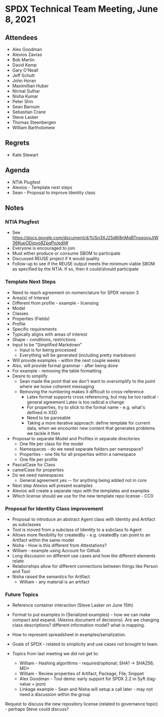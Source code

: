 # SPDX Technical Team Meeting, June 8, 2021

## Attendees

* Alex Goodman
* Alexios Zavras
* Bob Martin
* David Kemp
* Gary O'Neall
* Jeff Schutt
* John Horan
* Maximillian Huber
* Nirmal Suthar
* Nisha Kumar
* Peter Shin
* Sean Barnum
* Sebastian Crane
* Steve Lasker
* Thomas Steenbergen
* William Bartholomew

## Regrets

* Kate Stewart

## Agenda
* NTIA Plugfest
* Alexios -  Template next steps
* Sean - Proposal to improve Identity class

## Notes

### NTIA Plugfest
* See https://docs.google.com/document/d/1USn3XJ25d6l8nMqBTnsqoovJIW36KupODiqvo8ZpqPo/edit#
* Everyone is encouraged to join
* Must either produce or consume SBOM to participate
* Discussed REUSE project if it would quality
 * Follow-up to see if the REUSE output meets the minimum viable SBOM as specified by the NTIA.  If so, then it could/should participate

### Template Next Steps
* Need to reach agreement on nomenclature for SPDX version 3
 * Area(s) of Interest
  * Different from profile - example - licensing
 * Model
  * Classes
  * Properties (Fields)
 * Profile
  * Specific requirements
  * Typically aligns with areas of interest
  * Shape - conditions, restrictions
* Input to be "Simplified Markdown"
  * Input is for being processed
  * Everything will be generated (including pretty markdown)
* Will provide examples - within the next couple weeks
* Also, will provide formal grammar - after being done
* For example - removing the table formatting
* Desire to simplify
  * Sean made the point that we don't want to oversimplify to the point where we loose coherent messaging
  * Removing the numbering makes it difficult to cross-reference
    * Latex format supports cross referencing, but may be too radical - general agreement Latex is too radical a change
    * For properties, try to stick to the formal name - e.g. what's defined in XSD
    * Need to be parseable
    * Taking a more iterative approach: define template  for current data, when we encounter new content that generates problems we tackle it then
* Proposal to separate Model and Profiles in separate directories
  * One file per class for the model
  * Namespaces - do we need separate folders per namespace?
  * Properties - one file for all properties within a namespace
  * One file per profile
* PascalCase for Class
* camelCase for properties
* Do we need namespaces
  * General agreement yes -- for anything being added not in core
* Next step Alexios will present examples
* Alexios will create a separate repo with the templates and examples
* Which license should we use for the new template repo license - CC0

### Proposal for Identity Class improvement
* Proposal to introduce an abstract Agent class with Identity and Artifact as subclasses
* Tool is moved from a subclass of Identity to a subclass fo Agent
* Allows more flexibility for createdBy - e.g. createdBy can point to an Artifact within the same model
* Nisha - How is this different from Attestations?
* William - example using Account for Github
* Long discussion on different use cases and how the different elements relate
* Relationships allow for different connections between things like Person and Tool
* Nisha raised the semantics for Artifact
  * William - any material is an artifact


### Future Topics
* Reference container interaction (Steve Lasker on June 15th)
* Format to put examples in (Serialized examples) - how we can make compact and expand.   (Alexios document of decisions).   Are we changing class descriptions?  different information model?  what is mapping.
* How to represent spreadsheet in examples/serialization.
* Goals of SPDX - related to simplicity and use cases not brought to team.

* Topics from last meeting we did not get to:
  * William - Hashing algorithms - required/optional; SHA1 -> SHA256; MD*
  * William - Review properties of Artifact, Package, File, Snippet
  * Alex Goodman - Tool demo: early support for SPDX 2.2 in Syft (tag-value + json)
  * Linkage example - Sean and Nisha will setup a call later - may not need a discussion within the group

Request to discuss the new repository license (related to governance topic) - perhaps Steve could discuss?

